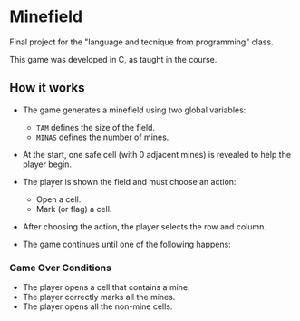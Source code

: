 # Minefield
Final project for the "language and tecnique from programming" class.


This game was developed in C, as taught in the course.
## How it works

- The game generates a minefield using two global variables:
  - `TAM` defines the size of the field.
  - `MINAS` defines the number of mines.

- At the start, one safe cell (with 0 adjacent mines) is revealed to help the player begin.

- The player is shown the field and must choose an action:
  - Open a cell.
  - Mark (or flag) a cell.

- After choosing the action, the player selects the row and column.

- The game continues until one of the following happens:

### Game Over Conditions
- The player opens a cell that contains a mine.
- The player correctly marks all the mines.
- The player opens all the non-mine cells.



